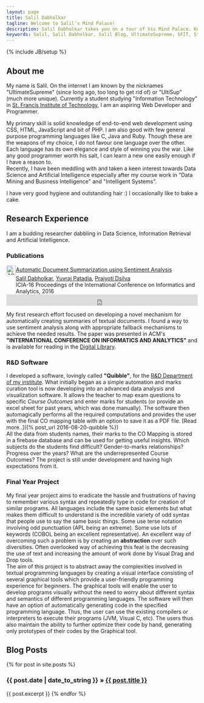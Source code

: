 ```yaml
---
layout: page
title: Salil Dabholkar
tagline: Welcome to Salil's Mind Palace!
description: Salil Dabholkar takes you on a tour of his Mind Palace. Know more about him and his interests. Salil is an aspiring Web Developer and Programmer and is currently a student in St. Francis Institute of Technology.
keywords: Salil, Salil Dabholkar, Salil Blog, UltimateSupreme, SFIT, St. Francis Institute of Technology, Research
---
```

{% include JB/setup %}

## About me
My name is Salil. On the internet I am known by the nicknames "UltimateSupreme" (since long ago, too long to get rid of) or "UltiSup" (much more unique). Currently a student studying "Information Technology" in [St. Francis Institute of Technology](http://www.sfitengg.org), I am an aspiring Web Developer and Programmer.

My primary skill is solid knowledge of end-to-end web development using CSS, HTML, JavaScript and bit of PHP.
I am also good with few general purpose programming languages like C, Java and Ruby. Though these are the weapons of my choice, I do not favour one language over the other. Each language has its own elegance and style of winning you the war. Like any good programmer worth his salt, I can learn a new one easily enough if I have a reason to.  
Recently, I have been meddling with and taken a keen interest towards Data Science and Artificial Intelligence especially after my course work in "Data Mining and Business Intelligence" and "Intelligent Systems".

I have very good hygiene and outstanding hair :)
I occasionally like to bake a cake.


## Research Experience
I am a budding researcher dabbling in Data Science, Information Retrieval and Artificial Intelligence.

### Publications
<!-- ACM DL Article: Automatic Document Summarization using Sentiment Analysis -->
<div class="acmdlitem" id="item2980362"><img src="https://dl.acm.org/images/oa.gif" width="25" height="25" border="0" alt="ACM DL Author-ize service" style="vertical-align:middle"/><a href="https://dl.acm.org/authorize?N27517" title="Automatic Document Summarization using Sentiment Analysis">Automatic Document Summarization using Sentiment Analysis</a><div style="margin-left:25px"><a href="http://dl.acm.org/author_page.cfm?id=99659084760" >Salil Dabholkar</a>, <a href="http://dl.acm.org/author_page.cfm?id=99659083162" >Yuvraj Patadia</a>, <a href="http://dl.acm.org/author_page.cfm?id=99659083680" >Prajyoti Dsilva</a><br />ICIA-16 Proceedings of the International Conference on Informatics and Analytics, 2016</div></div>
<!-- ACM DL Bibliometrics: Automatic Document Summarization using Sentiment Analysis-->
<div class="acmdlstat" id ="stats2980362"><iframe src="https://dl.acm.org/authorizestats?N27517" width="100%" height="30" scrolling="no" frameborder="0">frames are not supported</iframe></div>

My first research effort focused on developing a novel mechanism for automatically creating summaries of textual documents. I found a way to use sentiment analysis along with appropriate fallback mechanisms to achieve the needed results. The paper was presented in ACM's **"INTERNATIONAL CONFERENCE ON INFORMATICS AND ANALYTICS"** and is available for reading in the [Digital Library](http://dl.acm.org).

### R&D Software
I developed a software, lovingly called **"Quibble"**, for the [R&D Department of my institute](http://www.sfitengg.org/R_and_D.php). What initially began as a simple automation and marks curation tool is now developing into an advanced data analysis and visualization software. It allows the teacher to map exam questions to specific *Course Outcomes* and enter marks for students (or provide an excel sheet for past years, which was done manually). The software then automagically performs all the required computations and provides the user with the final CO mapping table with an option to save it as a PDF file. [Read more..]({% post_url 2016-08-20-quibble %})  
All the data from students names, their marks to the CO Mapping is stored in a firebase database and can be used for getting useful insights. Which subjects do the students find difficult? Gender-to-marks relationships? Progress over the years? What are the underrepresented Course Outcomes? The project is still under development and having high expectations from it.

### Final Year Project
My final year project aims to eradicate the hassle and frustrations of having to remember various syntax and repeatedly type in code for creation of similar programs. All languages include the same basic elements but what makes them difficult to understand is the incredible variety of odd syntax that people use to say the same basic things. Some use terse notation involving odd punctuation (APL being an extreme). Some use lots of keywords (COBOL being an excellent representative). An excellent way of overcoming such a problem is by creating an **abstraction** over such diversities. Often overlooked way of achieving this feat is the decreasing the use of text and increasing the amount of work done by Visual Drag and Drop tools.  
The aim of this project is to abstract away the complexities involved in textual programming languages by creating a visual interface consisting of several graphical tools which provide a user-friendly programming experience for beginners. The graphical tools will enable the user to develop programs visually without the need to worry about different syntax and semantics of different programming languages. The software will then have an option of automatically generating code in the specified programming language. Thus, the user can use the existing compilers or interpreters to execute their programs (JVM, Visual C, etc). The users thus also maintain the ability to further optimize their code by hand, generating only prototypes of their codes by the Graphical tool.


## Blog Posts
<div class="posts">
  {% for post in site.posts %}
    <h3><span>{{ post.date | date_to_string }}</span> &raquo; <a href="{{ BASE_PATH }}{{ post.url }}">{{ post.title }}</a></h3>
	{{ post.excerpt }}
  {% endfor %}
</div>
